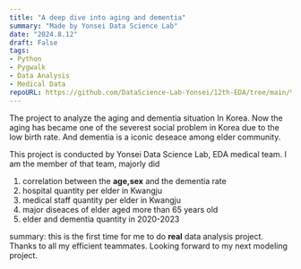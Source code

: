 ```yaml
---
title: "A deep dive into aging and dementia"
summary: "Made by Yonsei Data Science Lab"
date: "2024.8.12"
draft: False
tags:
- Python
- Pygwalk
- Data Analysis
- Medical Data
repoURL: https://github.com/DataScience-Lab-Yonsei/12th-EDA/tree/main/%EC%9D%98%EB%A3%8C
---
```

The project to analyze the aging and dementia situation In Korea. Now the aging has became one of the severest social problem in Korea due to the low birth rate. And dementia is a iconic deseace among elder community.

This project is conducted by Yonsei Data Science Lab, EDA medical team. I am the member of that team, majorly did 
1. correlation between the **age,sex** and the dementia rate
2. hospital quantity per elder in Kwangju
3. medical staff quantity per elder in Kwangju
4. major diseaces of elder aged more than 65 years old
5. elder and dementia quantity in 2020-2023

summary: this is the first time for me to do **real** data analysis project. Thanks to all my efficient teammates. Looking forward to my next modeling project. 
